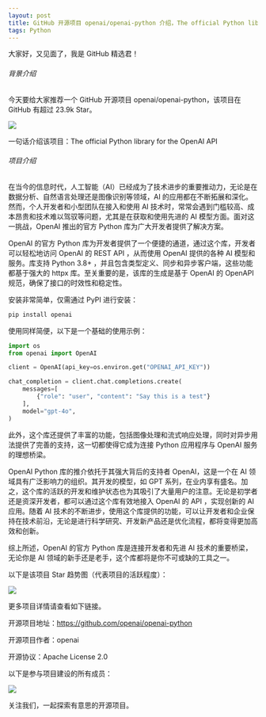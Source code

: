 ```yaml
---
layout: post
title: GitHub 开源项目 openai/openai-python 介绍，The official Python library for the OpenAI API
tags: Python
---
```


大家好，又见面了，我是 GitHub 精选君！

###### 背景介绍

今天要给大家推荐一个 GitHub 开源项目 openai/openai-python，该项目在 GitHub 有超过 23.9k Star。

![](https://stats.deeptrain.net/repo/openai/openai-python/?theme=light)

一句话介绍该项目：The official Python library for the OpenAI API





###### 项目介绍

在当今的信息时代，人工智能（AI）已经成为了技术进步的重要推动力，无论是在数据分析、自然语言处理还是图像识别等领域，AI 的应用都在不断拓展和深化。然而，个人开发者和小型团队在接入和使用 AI 技术时，常常会遇到门槛较高、成本昂贵和技术难以驾驭等问题，尤其是在获取和使用先进的 AI 模型方面。面对这一挑战，OpenAI 推出的官方 Python 库为广大开发者提供了解决方案。

OpenAI 的官方 Python 库为开发者提供了一个便捷的通道，通过这个库，开发者可以轻松地访问 OpenAI 的 REST API ，从而使用 OpenAI 提供的各种 AI 模型和服务。库支持 Python 3.8+ ，并且包含类型定义、同步和异步客户端，这些功能都基于强大的 httpx 库。至关重要的是，该库的生成是基于 OpenAI 的 OpenAPI 规范，确保了接口的时效性和稳定性。

安装非常简单，仅需通过 PyPI 进行安装：

```sh
pip install openai
```

使用同样简便，以下是一个基础的使用示例：

```python
import os
from openai import OpenAI

client = OpenAI(api_key=os.environ.get("OPENAI_API_KEY"))

chat_completion = client.chat.completions.create(
    messages=[
        {"role": "user", "content": "Say this is a test"}
    ],
    model="gpt-4o",
)
```

此外，这个库还提供了丰富的功能，包括图像处理和流式响应处理，同时对异步用法提供了完善的支持，这一切都使得它成为连接 Python 应用程序与 OpenAI 服务的理想桥梁。

OpenAI Python 库的推介依托于其强大背后的支持者 OpenAI，这是一个在 AI 领域具有广泛影响力的组织。其开发的模型，如 GPT 系列，在业内享有盛名。加之，这个库的活跃的开发和维护状态也为其吸引了大量用户的注意。无论是初学者还是资深开发者，都可以通过这个库有效地接入 OpenAI 的 API ，实现创新的 AI 应用。随着 AI 技术的不断进步，使用这个库提供的功能，可以让开发者和企业保持在技术前沿，无论是进行科学研究、开发新产品还是优化流程，都将变得更加高效和创新。

综上所述，OpenAI 的官方 Python 库是连接开发者和先进 AI 技术的重要桥梁，无论你是 AI 领域的新手还是老手，这个库都将是你不可或缺的工具之一。

以下是该项目 Star 趋势图（代表项目的活跃程度）：

![](https://api.star-history.com/svg?repos=openai/openai-python&type=Timeline)

更多项目详情请查看如下链接。

开源项目地址：https://github.com/openai/openai-python 

开源项目作者：openai

开源协议：Apache License 2.0

以下是参与项目建设的所有成员：

![](https://contrib.rocks/image?repo=openai/openai-python)

关注我们，一起探索有意思的开源项目。

